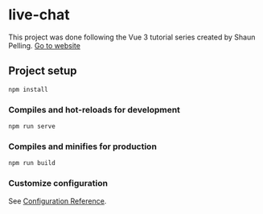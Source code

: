 # live-chat

This project was done following the Vue 3 tutorial series created by Shaun Pelling.
[Go to website](https://udemy-vue-firebase-sites-98eed.web.app/chatroom)

## Project setup

```
npm install
```

### Compiles and hot-reloads for development

```
npm run serve
```

### Compiles and minifies for production

```
npm run build
```

### Customize configuration

See [Configuration Reference](https://cli.vuejs.org/config/).
